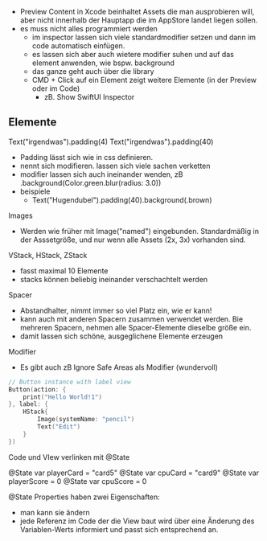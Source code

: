 - Preview Content in Xcode beinhaltet Assets die man ausprobieren will, aber nicht innerhalb der Hauptapp die im AppStore landet liegen sollen. 
- es muss nicht alles programmiert werden
    - im inspector lassen sich viele standardmodifier setzen und dann im code automatisch einfügen.
    - es lassen sich aber auch wietere modifier suhen und auf das element anwenden, wie bspw. background
    - das ganze geht auch über die library
    - CMD + Click auf ein Element zeigt weitere Elemente (in der Preview oder im Code)
        - zB. Show SwiftUI Inspector

## Elemente

Text("irgendwas").padding(4)
Text("irgendwas").padding(40)

- Padding lässt sich wie in css definieren.
- nennt sich modifieren. lassen sich viele sachen verketten
- modifier lassen sich auch ineinander wenden, zB .background(Color.green.blur(radius: 3.0))
- beispiele
    - Text("Hugendubel").padding(40).background(.brown)

Images
- Werden wie früher mit Image("named") eingebunden. Standardmäßig in der Asssetgröße, und nur wenn alle Assets (2x, 3x) vorhanden sind.

VStack, HStack, ZStack
- fasst maximal 10 Elemente
- stacks können beliebig ineinander verschachtelt werden

Spacer
- Abstandhalter, nimmt immer so viel Platz ein, wie er kann!
- kann auch mit anderen Spacern zusammen verwendet werden. Bie mehreren Spacern, nehmen alle Spacer-Elemente dieselbe größe ein.
- damit lassen sich schöne, ausgeglichene Elemente erzeugen

Modifier
- Es gibt auch zB Ignore Safe Areas als Modifier (wundervoll)

```swift
// Button instance with label view
Button(action: {
    print("Hello World!1")
}, label: {
    HStack{
        Image(systemName: "pencil")
        Text("Edit")
    }
})
```

Code und VIew verlinken mit  @State

@State var playerCard = "card5"
@State var cpuCard = "card9"
@State var playerScore = 0
@State var cpuScore = 0

@State Properties haben zwei Eigenschaften:
- man kann sie ändern
- jede Referenz im Code der die View baut wird über eine Änderung des Variablen-Werts informiert und passt sich entsprechend an.